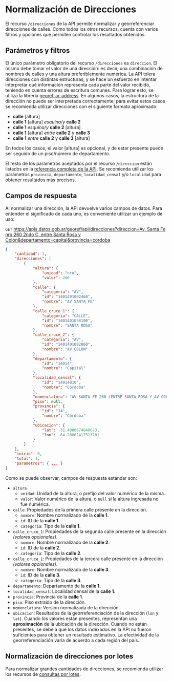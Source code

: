 # Normalización de Direcciones

El recurso `/direcciones` de la API permite normalizar y georreferenciar direcciones de calles. Como todos los otros recursos, cuenta con varios filtros y opciones que permiten controlar los resultados obtenidos.

## Parámetros y filtros

El único parámetro obligatorio del recurso `/direcciones` es `direccion`. El mismo debe tomar el valor de una dirección: es decir, una combinación de nombres de calles y una altura preferiblemente numérica. La API tolera direcciones con distintas estructuras, y se hace un esfuerzo en intentar interpretar qué información representa cada parte del valor recibido, teniendo en cuenta errores de escritura comunes. Para lograr esto, se utiliza la librería [georef-ar-address](https://github.com/datosgobar/georef-ar-address). En algunos casos, la estructura de la dirección no puede ser interpretada correctamente; para evitar estos casos se recomienda utilizar direcciones con el siguiente formato aproximado:

- **calle** [altura]
- **calle 1** [altura] *esquina/y* **calle 2**
- **calle 1** *esquina/y* **calle 2** [altura]
- **calle 1** [altura] *entre* **calle 2** y **calle 3**
- **calle 1** *entre* **calle 2** y **calle 3** [altura]

En todos los casos, el valor [altura] es opcional, y de estar presente puede ser seguido de un piso/número de departamento.

El resto de los parámetros aceptados por el recurso `/direccion` están listados en la [referencia completa de la API](https://datosgobar.github.io/georef-ar-api/open-api). Se recomienda utilizar los parámetros `provincia`, `departamento`, `localidad_censal` y/o `localidad` para obtener resultados más precisos.

## Campos de respuesta

Al normalizar una dirección, la API devuelve varios campos de datos. Para entender el significado de cada uno, es conveniente utilizar un ejemplo de uso:

`GET` [https://apis.datos.gob.ar/georef/api/direcciones?direccion=Av. Santa Fe nro 260 2ndo C, entre Santa Rosa y Colón&departamento=capital&provincia=cordoba](https://apis.datos.gob.ar/georef/api/direcciones?direccion=Av.%20Santa%20Fe%20nro%20260%202ndo%20C,%20entre%20Santa%20Rosa%20y%20Col%C3%B3n&departamento=capital&provincia=cordoba)
```json
{
    "cantidad": 1,
    "direcciones": [
        {
            "altura": {
                "unidad": "nro",
                "valor": 260
            },
            "calle": {
                "categoria": "AV",
                "id": "1401401002460",
                "nombre": "AV SANTA FE"
            },
            "calle_cruce_1": {
                "categoria": "CALLE",
                "id": "1401401038100",
                "nombre": "SANTA ROSA"
            },
            "calle_cruce_2": {
                "categoria": "AV",
                "id": "1401401002060",
                "nombre": "AV COLON"
            },
            "departamento": {
                "id": "14014",
                "nombre": "Capital"
            },
            "localidad_censal": {
                "id": "14014010",
                "nombre": "Córdoba"
            },
            "nomenclatura": "AV SANTA FE 260 (ENTRE SANTA ROSA Y AV COLON), Capital, Córdoba",
            "piso": null,
            "provincia": {
                "id": "14",
                "nombre": "Córdoba"
            },
            "ubicacion": {
                "lat": -31.4080674840673,
                "lon": -64.20062417513701
            }
        }
    ],
    "inicio": 0,
    "total": 1,
    "parametros": { ... }
}
```

Como se puede observar, campos de respuesta estándar son:

- `altura`
	- `unidad`: Unidad de la altura, o prefijo del valor numérico de la misma.
	- `valor`: Valor numérico de la altura, o `null` si la altura ingresada no fue numérica.
- `calle`: Propiedades de la primera calle presente en la dirección.
	- `nombre`: Nombre normalizado de la **calle 1**.
	- `id`: ID de la **calle 1**.
	- `categoria`: Tipo de la **calle 1**.
- `calle_cruce_1`: Propiedades de la segunda calle presente en la dirección *(valores opcionales)*.
	- `nombre`: Nombre normalizado de la **calle 2**.
	- `id`: ID de la **calle 2**.
	- `categoria`: Tipo de la **calle 2**.
- `calle_cruce_1`: Propiedades de la tercera calle presente en la dirección *(valores opcionales)*.
	- `nombre`: Nombre normalizado de la **calle 3**.
	- `id`: ID de la **calle 3**.
	- `categoria`: Tipo de la **calle 3**.
- `departamento`: Departamento de la **calle 1**.
- `localidad_censal`: Localidad censal de la **calle 1**.
- `provincia`: Provincia de la **calle 1**.
- `piso`: Piso extraído de la dirección.
- `nomenclatura`: Versión normalizada de la dirección.
- `ubicacion`: Resultados de la georreferenciación de la dirección (`lon` y `lat`). Cuando los valores están presentes, representan una **aproximación** de la ubicación de la dirección. Cuando no están presentes, se debe a que los datos indexados en la API no fueron suficientes para obtener un resultado estimativo. La efectividad de la georreferenciación varía de acuerdo a cada región del país.

## Normalización de direcciones por lotes

Para normalizar grandes cantidades de direcciones, se recomienda utilizar los recursos de [consultas por lotes](bulk.md).
